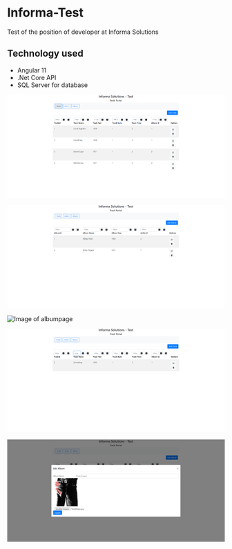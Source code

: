 # Informa-Test
Test of the position of developer at Informa Solutions


## Technology used
- Angular 11
- .Net Core API
- SQL Server for database

![Image of trackpage](/images/trackpage.png)

![Image of artistpage](/images/albumimage.png)

![Image of albumpage](/images/albumpage.png)

![Image of trackfilter](/images/trackfilter.png)

![Image of albumimage](/images/imageupload.png)

